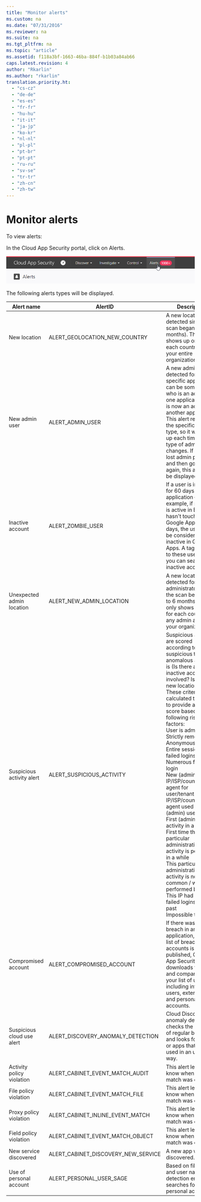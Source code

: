 ```yaml
---
title: "Monitor alerts"
ms.custom: na
ms.date: "07/31/2016"
ms.reviewer: na
ms.suite: na
ms.tgt_pltfrm: na
ms.topic: "article"
ms.assetid: f118a3bf-1663-46ba-884f-b1b03a84ab66
caps.latest.revision: 4
author: "Rkarlin"
ms.author: "rkarlin"
translation.priority.ht: 
  - "cs-cz"
  - "de-de"
  - "es-es"
  - "fr-fr"
  - "hu-hu"
  - "it-it"
  - "ja-jp"
  - "ko-kr"
  - "nl-nl"
  - "pl-pl"
  - "pt-br"
  - "pt-pt"
  - "ru-ru"
  - "sv-se"
  - "tr-tr"
  - "zh-cn"
  - "zh-tw"
---
```

# Monitor alerts
To view alerts:

In the Cloud App Security portal, click on Alerts.


![Alert menu](../migration/media/alert-menu.png)


The following alerts types will be displayed. 

|Alert name|AlertID|Description|
|----|----|----|
|New location|ALERT_GEOLOCATION_NEW_COUNTRY|A new location was detected since the scan began (up to 6 months). This only shows up once for each country for your entire organization. |
|New admin user|ALERT_ADMIN_USER|A new admin was detected for a specific app – this can be someone who is an admin in one application and is now an admin for another application. This alert relates to the specific admin type, so it will show up each time the type of admin changes. If a user lost admin privileges and then got them again, this alert will be displayed.|
|Inactive account|ALERT_ZOMBIE_USER|If a user is inactive for 60 days per application – for example, if someone is active in Box but hasn't touched Google Apps for 60 days, the user will be considered inactive in Google Apps. A tag is added to these users so you can search for inactive accounts.|
|Unexpected admin location|ALERT_NEW_ADMIN_LOCATION|A new location was detected for administrators since the scan began (up to 6 months). This only shows up once for each country for any admin across your organization. |
|Suspicious activity alert|ALERT_SUSPICIOUS_ACTIVITY|Suspicious activities are scored according to how suspicious the anomalous activity is (Is there an inactive account involved? Is it from a new location?) These criteria are all calculated together to provide a risk score based on the following risk factors: <br>User is administrator <br>Strictly remote user<br>Anonymous proxy<br> Entire session is failed logins<br>Numerous failed login<br>New (admin)<br>IP/ISP/country/user-agent for user/tenant<br> IP/ISP/country/user-agent used only by (admin) user<br>First (admin) user activity in a while<br>First time this particular administrative activity is performed in a while<br>This particular administrative activity is not common / was never performed before<br>This IP had only failed logins in the past<br>Impossible travel|
|Compromised account|ALERT_COMPROMISED_ACCOUNT|If there was a breach in an application, and the list of breached accounts is published, Cloud App Security downloads the list and compares it to your list of users - including internal users, external users and personal accounts. |
|Suspicious cloud use alert|ALERT_DISCOVERY_ANOMALY_DETECTION|Cloud Discovery anomaly detection checks the pattern of regular behavior and looks for users or apps that are used in an unusual way. |
|Activity policy violation|ALERT_CABINET_EVENT_MATCH_AUDIT|This alert lets you know when a policy match was detected.|
|File policy violation|ALERT_CABINET_EVENT_MATCH_FILE|This alert lets you know when a policy match was detected.|
|Proxy policy violation|ALERT_CABINET_INLINE_EVENT_MATCH|This alert lets you know when a policy match was detected.|
|Field policy violation|ALERT_CABINET_EVENT_MATCH_OBJECT|This alert lets you know when a policy match was detected.|
|New service discovered|ALERT_CABINET_DISCOVERY_NEW_SERVICE|A new app was discovered.|
|Use of personal account|ALERT_PERSONAL_USER_SAGE|Based on file shares and user names, the detection engine searches for personal accounts. |

